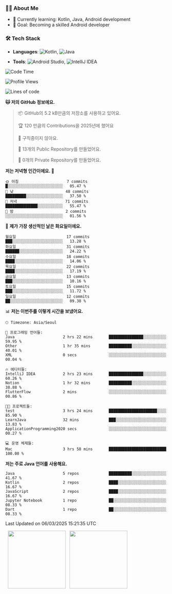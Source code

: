 ### 👨‍💻 About Me
- 🌱 Currently learning: Kotlin, Java, Android development
- 🎯 Goal: Becoming a skilled Android developer

### 🛠 Tech Stack
- **Languages**: ![Kotlin](https://img.shields.io/badge/Kotlin-0095D5?style=flat-square&logo=kotlin&logoColor=white), 
![Java](https://img.shields.io/badge/Java-007396?style=flat-square&logo=coffeescript&logoColor=white)

- **Tools**:
![Android Studio](https://img.shields.io/badge/Android%20Studio-3DDC84?style=flat-square&logo=android-studio&logoColor=white), 
![IntelliJ IDEA](https://img.shields.io/badge/IntelliJ%20IDEA-000000?style=flat-square&logo=intellij-idea&logoColor=white)

<!--START_SECTION:waka-->
![Code Time](http://img.shields.io/badge/Code%20Time-29%20hrs%2040%20mins-blue)

![Profile Views](http://img.shields.io/badge/Profile%20Views-4-blue)

![Lines of code](https://img.shields.io/badge/%EC%A0%80%EB%8A%94%20%EC%97%AC%ED%83%9C%EA%B9%8C%EC%A7%80%20-54.6%20thousand%20%EC%A4%84%EC%9D%98%20%EC%BD%94%EB%93%9C%EB%A5%BC%20%EC%9E%91%EC%84%B1%ED%96%88%EC%96%B4%EC%9A%94.-blue)

**🐱 저의 GitHub 정보에요.** 

> 📦 GitHub의 5.2 kB만큼의 저장소를 사용하고 있어요. 
 > 
> 🏆 120 만큼의 Contributions을 2025년에 했어요
 > 
> 🚫 구직중이지 않아요.
 > 
> 📜 13개의 Public Repository를 만들었어요. 
 > 
> 🔑 0개의 Private Repository를 만들었어요. 
 > 
**저는 저녁형 인간이에요. 🦉** 

```text
🌞 아침                     7 commits           █░░░░░░░░░░░░░░░░░░░░░░░░   05.47 % 
🌆 낮　                     48 commits          █████████░░░░░░░░░░░░░░░░   37.50 % 
🌃 저녁                     71 commits          ██████████████░░░░░░░░░░░   55.47 % 
🌙 밤　                     2 commits           ░░░░░░░░░░░░░░░░░░░░░░░░░   01.56 % 
```
📅 **제가 가장 생산적인 날은 화요일이에요.** 

```text
월요일                      17 commits          ███░░░░░░░░░░░░░░░░░░░░░░   13.28 % 
화요일                      31 commits          ██████░░░░░░░░░░░░░░░░░░░   24.22 % 
수요일                      18 commits          ████░░░░░░░░░░░░░░░░░░░░░   14.06 % 
목요일                      22 commits          ████░░░░░░░░░░░░░░░░░░░░░   17.19 % 
금요일                      13 commits          ███░░░░░░░░░░░░░░░░░░░░░░   10.16 % 
토요일                      15 commits          ███░░░░░░░░░░░░░░░░░░░░░░   11.72 % 
일요일                      12 commits          ██░░░░░░░░░░░░░░░░░░░░░░░   09.38 % 
```


📊 **저는 이번주를 이렇게 시간을 보냈어요.** 

```text
🕑︎ Timezone: Asia/Seoul

💬 프로그래밍 언어들: 
Java                     2 hrs 22 mins       ███████████████░░░░░░░░░░   59.95 % 
Other                    1 hr 35 mins        ██████████░░░░░░░░░░░░░░░   40.01 % 
XML                      0 secs              ░░░░░░░░░░░░░░░░░░░░░░░░░   00.04 % 

🔥 에디터들: 
IntelliJ IDEA            2 hrs 23 mins       ███████████████░░░░░░░░░░   60.26 % 
Notion                   1 hr 32 mins        ██████████░░░░░░░░░░░░░░░   38.88 % 
FlutterFlow              2 mins              ░░░░░░░░░░░░░░░░░░░░░░░░░   00.86 % 

🐱‍💻 프로젝트들: 
test                     3 hrs 24 mins       █████████████████████░░░░   85.90 % 
LearnJava                32 mins             ███░░░░░░░░░░░░░░░░░░░░░░   13.83 % 
ApplicationProgramming2020 secs              ░░░░░░░░░░░░░░░░░░░░░░░░░   00.27 % 

💻 운영 체제들: 
Mac                      3 hrs 58 mins       █████████████████████████   100.00 % 
```

**저는 주로 Java 언어를 사용해요.** 

```text
Java                     5 repos             ██████████░░░░░░░░░░░░░░░   41.67 % 
Kotlin                   2 repos             ████░░░░░░░░░░░░░░░░░░░░░   16.67 % 
JavaScript               2 repos             ████░░░░░░░░░░░░░░░░░░░░░   16.67 % 
Jupyter Notebook         1 repo              ██░░░░░░░░░░░░░░░░░░░░░░░   08.33 % 
Dart                     1 repo              ██░░░░░░░░░░░░░░░░░░░░░░░   08.33 % 
```




 Last Updated on 06/03/2025 15:21:35 UTC
<!--END_SECTION:waka-->

<p>
  <img height="180em" src="https://github-readme-stats.vercel.app/api?username=JongHyun070105&show_icons=true&include_all_commits=true&bg_color=0d1117&title_color=ffffff&text_color=c9d1d9&icon_color=79ff97">
  <img height="180em" src="https://github-readme-stats.vercel.app/api/top-langs/?username=JongHyun070105&layout=compact&langs_count=4&bg_color=0d1117&title_color=ffffff&text_color=c9d1d9&hide=php&hide_repo=EcoStep,mimir,git-session">
</p>
